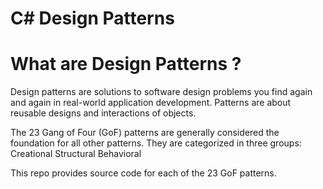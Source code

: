 # C# Design Patterns

# What are Design Patterns ?
Design patterns are solutions to software design problems you find again and again in real-world application development. Patterns are about reusable designs and interactions of objects.

The 23 Gang of Four (GoF) patterns are generally considered the foundation for all other patterns. They are categorized in three groups: 
Creational
Structural
Behavioral

This repo provides source code for each of the 23 GoF patterns.


